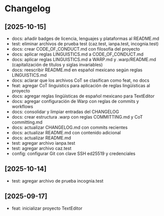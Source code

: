 # Changelog

## [2025-10-15]

- docs: añadir badges de licencia, lenguajes y plataformas al README.md
- test: eliminar archivos de prueba test (caz.test, ianpa.test, incognia.test)
- docs: crear CODE_OF_CONDUCT.md con filosofía del proyecto
- docs: aplicar reglas LINGUISTICS.md a CODE_OF_CONDUCT.md
- docs: aplicar reglas LINGUISTICS.md a WARP.md y .warp/README.md (capitalización de títulos y siglas invariables)
- docs: reescribir README.md en español mexicano según reglas LINGUISTICS.md
- docs: aclarar que los archivos CoT se clasifican como feat, no docs
- feat: agregar CoT linguistics para aplicación de reglas lingüísticas al proyecto
- docs: agregar reglas lingüísticas de español mexicano para TextEditor
- docs: agregar configuración de Warp con reglas de commits y workflows
- docs: consolidar y limpiar entradas del CHANGELOG
- docs: crear estructura .warp con reglas COMMITTING.md y CoT committing.md
- docs: actualizar CHANGELOG.md con commits recientes
- docs: actualizar README.md con contenido adicional
- docs: actualizar README.md
- test: agregar archivo ianpa.test
- test: agregar archivo caz.test
- config: configurar Git con clave SSH ed25519 y credenciales

## [2025-10-14]

- test: agregar archivo de prueba incognia.test

## [2025-09-17]

- feat: inicializar proyecto TextEditor
